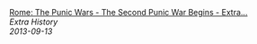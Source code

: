 <!--2024-07-21 00:21:39-->
<div class="yb">
  <a class="nodecor" href="/index.html?istoriya/rome_the_punic_wars_-_the_second_punic_war_begins_-_extra_history_-_part_2">
    <img class="preview" data-videoid="lf0-Yki5p40" src="https://i.ytimg.com/vi/lf0-Yki5p40/hqdefault.jpg" align="middle" alt="">
  </a>
  <div class="inlbl text">
    <a class="nodecor" href="/index.html?istoriya/rome_the_punic_wars_-_the_second_punic_war_begins_-_extra_history_-_part_2">Rome: The Punic Wars - The Second Punic War Begins - Extra...</a><br>
    <i class="smaller2">Extra History</i><br>
    <i class="smaller3">2013-09-13</i>
  </div>
</div>
